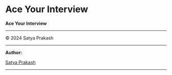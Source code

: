 # Ace Your Interview

**Ace Your Interview**

---

© 2024 Satya Prakash

---

**Author:**

[Satya Prakash](https://github.com/omjaisatya)

---
